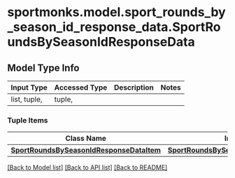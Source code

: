 # sportmonks.model.sport_rounds_by_season_id_response_data.SportRoundsBySeasonIdResponseData

## Model Type Info
Input Type | Accessed Type | Description | Notes
------------ | ------------- | ------------- | -------------
list, tuple,  | tuple,  |  | 

### Tuple Items
Class Name | Input Type | Accessed Type | Description | Notes
------------- | ------------- | ------------- | ------------- | -------------
[**SportRoundsBySeasonIdResponseDataItem**](SportRoundsBySeasonIdResponseDataItem.md) | [**SportRoundsBySeasonIdResponseDataItem**](SportRoundsBySeasonIdResponseDataItem.md) | [**SportRoundsBySeasonIdResponseDataItem**](SportRoundsBySeasonIdResponseDataItem.md) |  | 

[[Back to Model list]](../../README.md#documentation-for-models) [[Back to API list]](../../README.md#documentation-for-api-endpoints) [[Back to README]](../../README.md)

